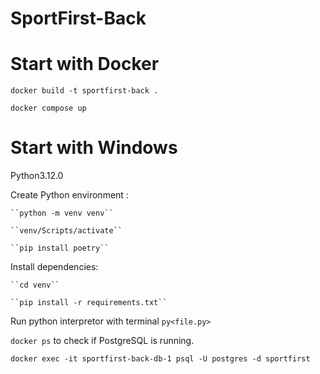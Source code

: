# SportFirst-Back

# Start with Docker 

``docker build -t sportfirst-back .``

``docker compose up``

# Start with Windows

Python3.12.0

Create Python environment : 

    ``python -m venv venv``

    ``venv/Scripts/activate``

    ``pip install poetry``

Install dependencies: 

    ``cd venv``

    ``pip install -r requirements.txt``

Run python interpretor with terminal ``py<file.py>``



``docker ps`` to check if PostgreSQL is running.

``docker exec -it sportfirst-back-db-1 psql -U postgres -d sportfirst``